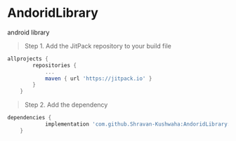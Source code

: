 # AndoridLibrary
android library

> Step 1. Add the JitPack repository to your build file

``` gradle
allprojects {
		repositories {
			...
			maven { url 'https://jitpack.io' }
		}
	}
 ```
> Step 2. Add the dependency

``` gradle
dependencies {
	        implementation 'com.github.Shravan-Kushwaha:AndoridLibrary:1.0.2'
	}
  ```
